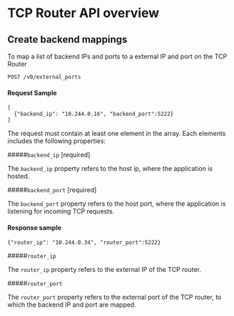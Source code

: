 # TCP Router API overview

## Create backend mappings

To map a list of backend IPs and ports to a external IP and port on the TCP Router

```
POST /v0/external_ports
```

#### Request Sample

```
[
  {"backend_ip": "10.244.0.16", "backend_port":5222}
]
```

The request must contain at least one element in the array. Each elements includes the following properties:

#####`backend_ip` [required]

The `backend_ip` property refers to the host ip, where the application is hosted.

#####`backend_port` [required]

The `backend_port` property refers to the host port, where the application is listening for incoming TCP requests.

#### Response sample

```
{"router_ip": "10.244.0.34", "router_port":5222}
```

#####`router_ip`

The `router_ip` property refers to the external IP of the TCP router.

#####`router_port`

The `router_port` property refers to the external port of the TCP router, to which the backend IP and port are mapped.
